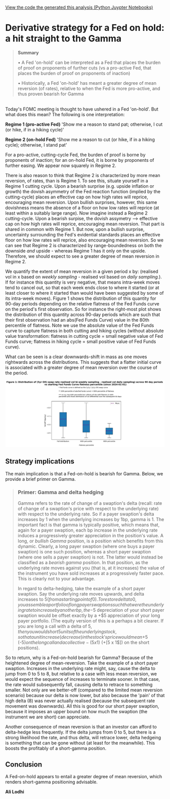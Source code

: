 [View the code the generated this analysis (Python Juypter Notebooks)](https://github.com/ALILODHI-cloud/UVAmacro.github.io/blob/main/post_5/analysis.ipynb)

# Derivative strategy for a Fed on hold: a hit straight to the Gamma

> **Summary**
> 
> • A Fed 'on-hold' can be interpreted as a Fed that places the burden of proof on proponents of further cuts (vs a pro-active Fed, that places the burden of proof on proponents of inaction)
>
> • Historically, a Fed 'on-hold' has meant a greater degree of mean reversion (of rates), relative to when the Fed is more pro-active, and thus proven bearish for Gamma 

\
Today's FOMC meeting is thought to have ushered in a Fed 'on-hold'. But what does this mean? The following is one interpretation:

**Regime 1 (pro-active Fed)** 'Show me a reason to stand pat; otherwise, I cut (or hike, if in a hiking cycle)' 

**Regime 2 (on-hold Fed)** 'Show me a reason to cut (or hike, if in a hiking cycle); otherwise, I stand pat'

For a pro-active, cutting-cycle Fed, the burden of proof is borne by proponents of inaction; for an on-hold Fed, it is borne by proponents of further easing. We appear now squarely in Regime 2. 

There is also reason to think that Regime 2 is characterized by more mean reversion, of rates, than is Regime 1. To see this, situate yourself in a Regime 1 cutting cycle. Upon a bearish surprise (e.g. upside inflation or growth) the dovish asymmetry of the Fed reaction function (implied by the cutting-cycle) places an effective cap on how high rates will reprice, encouraging mean reversion. Upon bullish surprises, however, this same dovishness means the absence of a floor on how low rates will reprice (at least within a suitably large range). Now imagine instead a Regime 2 cutting-cycle. Upon a bearish surpise, the dovish assymetry --> effective cap on how high rates will reprice, encouraging mean reversion. That part is shared in common with Regime 1. But now, upon a bullish surprise, uncertainty surrounding the Fed's evidential standards places an effective floor on how low rates will reprice, also encouraging mean reversion. So we can see that Regime 2 is characterized by range-boundedness on both the downside _and_ upside - whereas Regime 1 has it only on the upside. Therefore, we should expect to see a greater degree of mean reversion in Regime 2. 

We quantify the extent of mean reversion in a given period x by: (realised vol in x based on _weekly sampling_ - realised vol based on _daily sampling._). If for instance this quantity is very negative, that means intra-week moves tend to cancel out, so that each week ends close to where it started (or at least closer to where it started than would have been suggested by some of its intra-week moves). Figure 1 shows the distribution of this quantity for 90-day periods depending on the relative flatness of the Fed Funds curve on the period's first observation. So for instance the right-most plot shows the distribution of this quantity across 90-day periods which are such that their first observation had an abs(Fed Funds Curve) value in the 80th percentile of flatness. Note we use the absolute value of the Fed Funds curve to capture flatness in both cutting and hiking cycles (without absolute value transformation: flatness in cutting cycle = small negative value of Fed Funds curve; flatness in hiking cycle = small positive value of Fed Funds curve).

What can be seen is a clear downwards-shift in mass as one moves rightwards across the distributions. This suggests that a flatter initial curve is associated with a greater degree of mean reversion over the course of the period. 

![Alt_text](figures/figure1.jpg)


## Strategy implications 

The main implication is that a Fed-on-hold is bearish for Gamma. Below, we provide a brief primer on Gamma.

> ### Primer: Gamma and delta hedging 
>
> Gamma refers to the rate of change of a swaption's delta (recall: rate of change of a swaption's price with respect to the underlying rate) with respect to the underlying rate. So if a payer swaption's delta increases by 1 when the underlying increases by 1bp, gamma is 1. The important fact is that gamma is typically positive, which means that, again for a payer swaption, each bp increase in the underlying rate induces a progressively greater appreciation in the position's value. A long, or _bullish Gamma_ position, is a position which benefits from this dynamic. Clearly, a long payer swaption (where one buys a payer swaption) is one such position, whereas a short payer swaption (where one sells a payer swaption) is not. The latter would instead be classified as a _bearish gamma_ position. In that position, as the underlying rate moves against you (that is, at it increases) the value of the instrument you have sold increases at a progressively faster pace. This is clearly not to your advantage.
>
> In regard to delta-hedging, take the example of a short payer swaption. Say the underlying rate moves upwards, and delta increases to $5 (from a starting point of 0). To restore delta to 0, you assemble a portfolio of long payer swaptions such that were the underlying rate to increase by another bp, the -$5 depreciation of your short payer swaption would be offset exactly by a +$5 appreciation of your long payer portfolio. (The equity version of this is a perhaps a bit clearer. If you are long a call with a delta of $5, then you would short 5 units of the underlying stock, so that a unit increase (decrease) in the stock's price would mean +$5 (-$5) on the long call and a collective -(5 x 1$) (+[5 x 1$]) on the short positions).

So to return, why is a Fed-on-hold bearish for Gamma? Because of the heightened degree of mean-reversion. Take the example of a short payer swaption. Increases in the underlying rate might, say, cause the delta to jump from 0 to 5 to 8, but relative to a case with less mean reversion, we would expect the sequence of increases to terminate sooner. In that case, the rate would subsequently fall, causing delta to retrace to something smaller. Not only are we better-off (compared to the limited mean reversion scenario) because our delta is now lower, but also because the 'pain' of that high delta (8) was never actually realised (because the subsequent rate movement was downwards). All this is good for our short payer swaption, because it imposes an upper bound on how much the swaption (the instrument we are short) can appreciate. 

Another consequence of mean reversion is that an investor can afford to delta-hedge less frequently. If the delta jumps from 0 to 5, but there is a strong likelihood the rate, and thus delta, will retrace lower, delta hedgeing is something that can be gone without (at least for the meanwhile). This boosts the profitably of a short-gamma position. 


## Conclusion 

A Fed-on-hold appears to entail a greater degree of mean reversion, which renders short-gamma positioning advisable. 


**Ali Lodhi**














